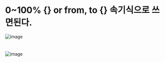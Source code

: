 # 0~100% {} or from, to {} 속기식으로 쓰면된다.

![image](https://user-images.githubusercontent.com/85022962/134600748-8b36e8b5-a1ea-423f-81ea-0cc9a995f408.png)

# 
![image](https://user-images.githubusercontent.com/85022962/134751891-5db74397-66c0-4b46-87e7-96c726f714ad.png)
